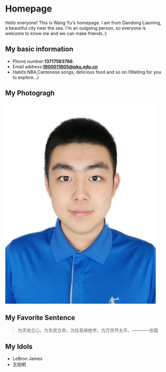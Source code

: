 # Homepage
Hello everyone! This is Wang Yu's homepage. I am from Dandong Liaoning, a beautiful city near the sea. 
I'm an outgoing person, so everyone is welcome to know me and we can make friends.:)
## My basic information  
- Phone number:**13717583766**.
- Email address:**1900011805@pku.edu.cn**
- Habits:NBA,Cantonese songs, delicious food and so on.(Waiting for you to explore...)
## My Photogragh
![](https://github.com/YuWang-zxhy/homepage/blob/master/WechatIMG1.jpeg)
## My Favorite Sentence
> 为天地立心，为生民立命，为往圣继绝学，为万世开太平。————张载
## My Idols
- LeBron James
- 王阳明
